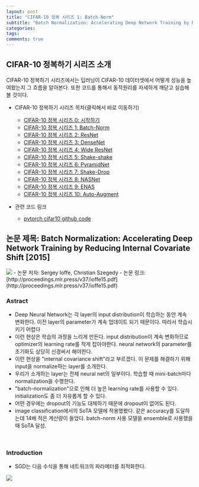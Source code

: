 ```yaml
---
layout: post
title: "CIFAR-10 정복 시리즈 1: Batch-Norm"
subtitle: "Batch Normalization: Accelerating Deep Network Training by Reducing Internal Covariate Shift"
categories: 
tags:
comments: true
---
```


## CIFAR-10 정복하기 시리즈 소개
CIFAR-10 정복하기 시리즈에서는 딥러닝이 CIFAR-10 데이터셋에서 어떻게 성능을 높여왔는지 그 흐름을 알아본다. 또한 코드를 통해서 동작원리를 자세하게 깨닫고 실습해볼 것이다. 

- CIFAR-10 정복하기 시리즈 목차(클릭해서 바로 이동하기)
  - [CIFAR-10 정복 시리즈 0: 시작하기](https://dnddnjs.github.io/cifar10/2018/10/07/start_cifar10/)
  - [CIFAR-10 정복 시리즈 1: Batch-Norm](https://dnddnjs.github.io/cifar10/2018/10/08/batchnorm/)
  - [CIFAR-10 정복 시리즈 2: ResNet](https://dnddnjs.github.io/cifar10/2018/10/09/resnet/)
  - [CIFAR-10 정복 시리즈 3: DenseNet](https://dnddnjs.github.io/cifar10/2018/10/11/densenet/)
  - [CIFAR-10 정복 시리즈 4: Wide ResNet](https://dnddnjs.github.io/cifar10/2018/10/12/wide_resnet/)
  - [CIFAR-10 정복 시리즈 5: Shake-shake](https://dnddnjs.github.io/cifar10/2018/10/13/shake_shake/)
  - [CIFAR-10 정복 시리즈 6: PyramidNet](https://dnddnjs.github.io/cifar10/2018/10/24/pyramidnet/)
  - [CIFAR-10 정복 시리즈 7: Shake-Drop](https://dnddnjs.github.io/cifar10/2018/10/19/shake_drop/)
  - [CIFAR-10 정복 시리즈 8: NASNet](https://dnddnjs.github.io/cifar10/2018/11/03/nasnet/)
  - [CIFAR-10 정복 시리즈 9: ENAS](https://dnddnjs.github.io/cifar10/2018/11/03/enas/)
  - [CIFAR-10 정복 시리즈 10: Auto-Augment](https://dnddnjs.github.io/cifar10/2018/11/05/autoaugment/)

- 관련 코드 링크
  - [pytorch cifar10 github code](https://github.com/dnddnjs/pytorch-cifar10) 


## 논문 제목: Batch Normalization: Accelerating Deep Network Training by Reducing Internal Covariate Shift [2015]

<img src="https://www.dropbox.com/s/e8qc4v8j88vm3ps/Screenshot%202018-11-04%2000.09.57.png?dl=1">
- 논문 저자: Sergey Ioffe, Christian Szegedy
- 논문 링크: [http://proceedings.mlr.press/v37/ioffe15.pdf](http://proceedings.mlr.press/v37/ioffe15.pdf)

<br/>

### Astract
- Deep Neural Network는 각 layer의 input distribution이 학습하는 동안 계속 변화한다. 이전 layer의 parameter가 계속 업데이트 되기 때문이다. 따라서 학습시키기 어렵다
- 이런 현상은 학습의 과정을 느리게 만든다. input distribution이 계속 변화하므로 optimizer의 learning rate를 작게 잡아야한다. neural network의 parameter를 초기화도 상당히 신경써서 해야한다.
- 이런 현상을 "internal covariance shift"라고 부르겠다. 이 문제를 해결하기 위해 input을 normalize하는 layer를 소개한다.
- 우리가 소개하는 layer는 전체 neural net의 일부이다. 학습할 때 mini-batch마다 normalization을 수행한다.
- "batch-normalization"으로 인해 더 높은 learning rate를 사용할 수 있다. initialization도 좀 더 자유롭게 할 수 있다.
- 어떤 경우에는 dropout의 기능도 대체하기 때문에 dropout이 없어도 된다.
- image classification에서의 SoTA 모델에 적용했봤다. 같은 accuracy를 도달하는데 14배 적은 계산량이 들었다. batch-norm 사용 모델을 ensemble로 사용했을 때 SoTA 달성.

<br/>

### Introduction
- SGD는 다음 수식을 통해 네트워크의 파라메터를 최적화한다.
<img src="https://www.dropbox.com/s/3i15tpiobbdjedy/Screenshot%202018-11-13%2015.55.16.png?dl=1">
